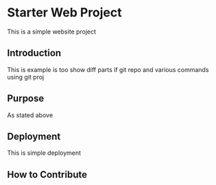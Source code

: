 # Starter Web Project

This is a simple website project

## Introduction

This is example is too show diff parts if git repo and various commands using git proj

## Purpose

As stated above

## Deployment

This is simple deployment

## How to Contribute
